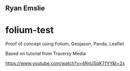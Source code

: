 ## Ryan Emslie
# folium-test

Proof of concept using Folium, Geojason, Panda, Leaflet

Based on tutorial from Traversy Media

https://www.youtube.com/watch?v=4RnU5qKTfYY&t=2s
